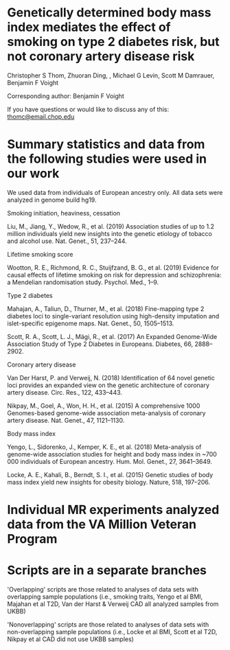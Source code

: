 # Genetically determined body mass index mediates the effect of smoking on type 2 diabetes risk, but not coronary artery disease risk

Christopher S Thom, Zhuoran Ding, , Michael G Levin, Scott M Damrauer, Benjamin F Voight

Corresponding author: Benjamin F Voight

If you have questions or would like to discuss any of this: thomc@email.chop.edu


# Summary statistics and data from the following studies were used in our work
 We used data from individuals of European ancestry only. All data sets were analyzed in genome build hg19. 

Smoking initiation, heaviness, cessation

Liu, M., Jiang, Y., Wedow, R., et al. (2019) Association studies of up to 1.2 million individuals yield new insights into the genetic etiology of tobacco and alcohol use. Nat. Genet., 51, 237–244.



Lifetime smoking score

Wootton, R. E., Richmond, R. C., Stuijfzand, B. G., et al. (2019) Evidence for causal effects of lifetime smoking on risk for depression and schizophrenia: a Mendelian randomisation study. Psychol. Med., 1–9.



Type 2 diabetes

Mahajan, A., Taliun, D., Thurner, M., et al. (2018) Fine-mapping type 2 diabetes loci to single-variant resolution using high-density imputation and islet-specific epigenome maps. Nat. Genet., 50, 1505–1513.

Scott, R. A., Scott, L. J., Mägi, R., et al. (2017) An Expanded Genome-Wide Association Study of Type 2 Diabetes in Europeans. Diabetes, 66, 2888–2902.


Coronary artery disease 

Van Der Harst, P. and Verweij, N. (2018) Identification of 64 novel genetic loci provides an expanded view on the genetic architecture of coronary artery disease. Circ. Res., 122, 433–443. 

Nikpay, M., Goel, A., Won, H. H., et al. (2015) A comprehensive 1000 Genomes-based genome-wide association meta-analysis of coronary artery disease. Nat. Genet., 47, 1121–1130.


Body mass index

Yengo, L., Sidorenko, J., Kemper, K. E., et al. (2018) Meta-analysis of genome-wide association studies for height and body mass index in ~700 000 individuals of European ancestry. Hum. Mol. Genet., 27, 3641–3649.

Locke, A. E., Kahali, B., Berndt, S. I., et al. (2015) Genetic studies of body mass index yield new insights for obesity biology. Nature, 518, 197–206.


# Individual MR experiments analyzed data from the VA Million Veteran Program


# Scripts are in a separate branches

'Overlapping' scripts are those related to analyses of data sets with overlapping sample populations (i.e., smoking traits, Yengo et al BMI, Majahan et al T2D, Van der Harst & Verweij CAD all analyzed samples from UKBB)

'Nonoverlapping' scripts are those related to analyses of data sets with non-overlapping sample populations (i.e., Locke et al BMI, Scott et al T2D, Nikpay et al CAD did not use UKBB samples)
